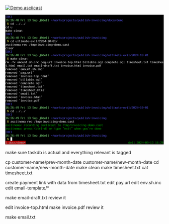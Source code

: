 [![Demo asciicast](https://asciinema.org/a/MFoUFVbGEr5xNJXMOhVVnZ1YM.svg)](https://asciinema.org/a/MFoUFVbGEr5xNJXMOhVVnZ1YM)

![Demo GIF](./docs/demo/invoicing-demo.gif)

make sure taskdb is actual and everything relevant is tagged

cp customer-name/prev-month-date customer-name/new-month-date
cd customer-name/new-month-date
make clean
make timesheet.txt
cat timesheet.txt

create payment link with data from timesheet.txt
edit pay.url
edit env.sh.inc
edit email-template/*

make email-draft.txt
review it

edit invoice-top.html
make invoice.pdf
review it

make email.txt
